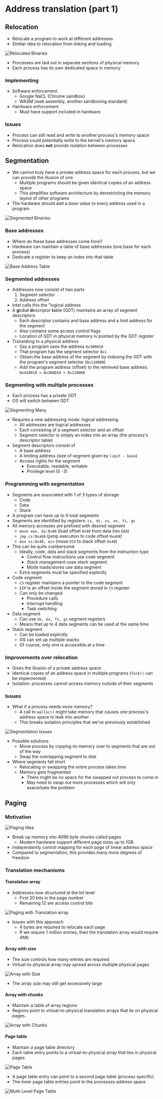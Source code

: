 # Address translation (part 1)

## Relocation

- Relocate a program to work at different addresses
- Similar idea to relocation from linking and loading

![Relocated Binaries](./figures/relocated-binaries.png)

- Processes are laid out in separate sections of physical memory
- Each process has its own dedicated space in memory

### Implementing

- Software enforcement
	- Google NaCL (Chrome sandbox)
	- WASM (web assembly, another sandboxing standard)
- Hardware enforcement
	- Must have support included in hardware

### Issues

- Process can still read and write to another process's memory space
- Process could potentially write to the kernel's memory space
- Relocation does **not** provide isolation between processes

## Segmentation

- We cannot truly have a private address space for each process, but we can provide the illusion of one
	- Multiple programs should be given identical copies of an address space
	- This simplifies software architecture by derestricting the memory layout of other programs
- The hardware should add a *base value* to every address used in a program

![Segmented Binaries](./figures/segmented-binaries.png)

### Base addresses

- Where do these base addresses come from?
- Hardware can maintain a table of base addresses (one base for each process)
- Dedicate a register to keep an index into that table

![Base Address Table](./figures/base-address-table.png)

### Segmented addresses

- Addresses now consist of two parts
	1) Segment selector
	2) Address offset
- Intel calls this the "logical address
- A **g**lobal **d**escriptor **t**able (GDT) maintains an array of segment descriptors
	- Each descriptor contains and base address and a limit address for the segment
	- Also contains some access control flags
	- Location of GDT in physical memory is pointed by the GDT register
- Translating to a physical address
	- Say a program uses the address `0x300010`
	- That program has the segment selector `0x1`
	- Obtain the base address of the segment by indexing the GDT with the program's segment selector (`0x110000`)
	- Add the program address (offset) to the retrieved base address: `0x410010 = 0x300010 + 0x110000`

### Segmenting with multiple processes

- Each process has a private GDT
- OS will switch between GDT

![Segmenting Many](./figures/segmenting-many.png)

- Requires a new addressing mode: logical addressing
	- All addresses are logical addresses
	- Each consisting of a segment selector and an offset
	- Segment selector is simply an index into an array (the process's descriptor table)
- Segment descriptors consist of
	- A base address
	- A limiting address (size of segment given by `limit - base`)
	- Access rights for the segment
		- Executable, readable, writable
		- Privilege level (0 -3)


### Programming with segmentation

- Segments are associated with 1 of 3 types of storage
	- Code
	- Data
	- Stack
- A program can have up to 6 total segments
- Segments are identified by registers: `cs, ds, ss, es, fs, gs`
- All memory accesses are prefixed with desired segment
	- `move eax, ds:0x80` (load offset `0x80` from data into `EAX`)
	- `jmp cs:0xab8` (jump execution to code offset `0xab8`)
	- `mov ss:0x40, ecx` (move `ECX` to stack offset `0x40`)
- This can be quite cumbersome
	- Ideally, code, data and stack segments from the instruction type
		- Control flow instructions use code segment
		- Stack management uses stack segment
		- Mode loads/stores use data segment
	- Extra segments must be specified explicitly
- Code segment
	- `CS` register maintains a pointer to the code segment
	- `EIP` is an offset inside the segment stored in `CS` register
	- Can only be changed
		- Procedure calls
		- Interrupt handling
		- Task switching
- Data segment
	- Can use `dx, es, fs, gs` segment registers
	- Means that up to 4 data segments can be used at the same time
- Stack segment
	- Can be loaded explicitly
	- OS can set up multiple stacks
	- Of course, only one is accessible at a time

### Improvements over relocation

- Gives the illusion of a private address space
- Identical copies of an address space in multiple programs (`fork()` can be implemented)
- Isolation: processes cannot access memory outside of their segments

### Issues

- What if a process needs more memory?
	- A call to `malloc()` might take memory that causes one process's address space to leak into another
	- This breaks isolation principles that we've previously established

![Segmentation Issues](./figures/segmentation-issues.png)

- Possible solutions
	- Move process by copying its memory over to segments that are out of the way
	- Swap the overlapping segment to disk
- Where segments fall short
	- Relocating or swapping the entire process takes time
	- Memory gets fragmented
		- There might be no space for the swapped out process to come in
		- May need to swap out more processes which will only exacerbate the problem

## Paging

### Motivation

![Paging Idea](./figures/paging-idea.png)

- Break up memory into 4096 byte chunks called pages
	- Modern hardware support different page sizes up to 1GB
- Independently control mapping for each page of linear address space
- Compared to segmentation, this provides many more degrees of freedom

### Translation mechanisms

#### Translation array

- Addresses now structured at the bit level
	- First 20 bits in the page number
	- Remaining 12 are access control bits

![Paging with Translation array](./figures/translation-array.png)

- Issues with this approach
	- 4 bytes are required to relocate each page
	- If we require 1 million entries, then the translation array would require 4Mb

#### Array with size

- The size controls how many entries are required
- Virtual-to-physical array may spread across multiple physical pages

![Array with Size](./figures/array-with-size.png)

- The array size may still get excessively large

#### Array with chunks

- Maintain a table of array regions
- Regions point to virtual-to-physical translation arrays that lie on physical pages.

![Array with Chunks](./figures/array-with-chunks.png)

#### Page table

- Maintain a page table directory
- Each table entry points to a virtual-to-physical array that lies in physical pages

![Page Table](./figures/page-table.png)

- A page table entry can point to a second page table (process specific)
- The inner page table entries point to the processes address space

![Multi-Level Page Table](./figures/multi-level-page-table.png)